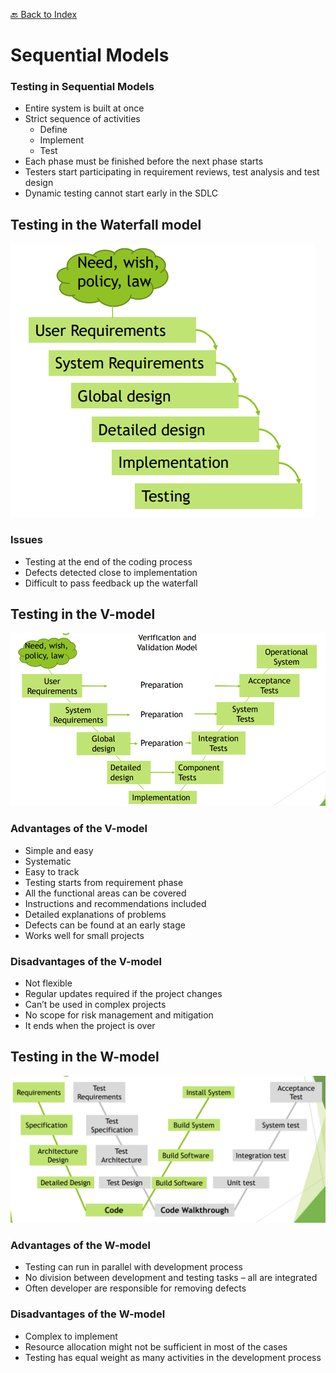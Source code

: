 [🔙 Back to Index](../index.md)

# Sequential Models

### Testing in Sequential Models

* Entire system is built at once
* Strict sequence of activities
  * Define
  * Implement
  * Test
* Each phase must be finished before the next phase starts
* Testers start participating in requirement reviews, test analysis and test
  design
* Dynamic testing cannot start early in the SDLC


## Testing in the Waterfall model
![image2.png](assets/image2.png)

### Issues
* Testing at the end of the coding process
* Defects detected close to implementation
* Difficult to pass feedback up the waterfall

## Testing in the V-model
![image3.png](assets/image3.png)

### Advantages of the V-model
* Simple and easy
* Systematic
* Easy to track
* Testing starts from requirement phase
* All the functional areas can be covered
* Instructions and recommendations included
* Detailed explanations of problems
* Defects can be found at an early stage
* Works well for small projects

### Disadvantages of the V-model
* Not flexible
* Regular updates required if the project changes
* Can’t be used in complex projects
* No scope for risk management and mitigation
* It ends when the project is over

## Testing in the W-model
![image4.png](assets/image4.png)

### Advantages of the W-model
* Testing can run in parallel with development process
* No division between development and testing tasks – all are integrated
* Often developer are responsible for removing defects

### Disadvantages of the W-model
* Complex to implement
* Resource allocation might not be sufficient in most of the cases
* Testing has equal weight as many activities in the development process